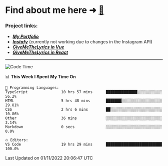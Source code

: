 # Find about me here ➜ [🧑](https://pauabella.dev)

### Project links:
- ***[My Portfolio](https://pauabella.dev)***
- ***[Instafy](https://instafy.me)*** (currently not working due to changes in the Instagram API)
- ***[GiveMeTheLyrics in Vue](https://lyrics.pauabella.dev)***
- ***[GiveMeTheLyrics in React](https://pauabella.dev/GiveMeTheLyrics)***

---
<!--START_SECTION:waka-->
![Code Time](http://img.shields.io/badge/Code%20Time-1%2C602%20hrs%2045%20mins-blue)

📊 **This Week I Spent My Time On** 

```text
💬 Programming Languages: 
TypeScript               10 hrs 57 mins      ██████████████░░░░░░░░░░░   56.2% 
HTML                     5 hrs 48 mins       ███████░░░░░░░░░░░░░░░░░░   29.81% 
CSS                      2 hrs 6 mins        ██░░░░░░░░░░░░░░░░░░░░░░░   10.86% 
Other                    36 mins             ░░░░░░░░░░░░░░░░░░░░░░░░░   3.14% 
Markdown                 0 secs              ░░░░░░░░░░░░░░░░░░░░░░░░░   0.0%

🔥 Editors: 
VS Code                  19 hrs 29 mins      █████████████████████████   100.0%

```


 Last Updated on 01/11/2022 20:06:47 UTC
<!--END_SECTION:waka-->
